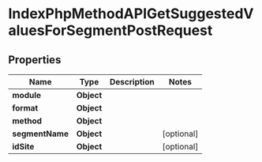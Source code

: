 

# IndexPhpMethodAPIGetSuggestedValuesForSegmentPostRequest


## Properties

| Name | Type | Description | Notes |
|------------ | ------------- | ------------- | -------------|
|**module** | **Object** |  |  |
|**format** | **Object** |  |  |
|**method** | **Object** |  |  |
|**segmentName** | **Object** |  |  [optional] |
|**idSite** | **Object** |  |  [optional] |




